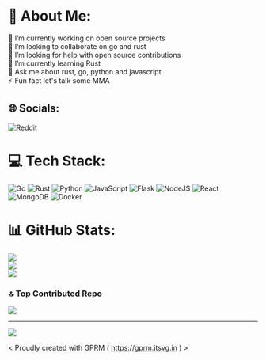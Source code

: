 # 💫 About Me:
🔭 I’m currently working on open source projects<br>👯 I’m looking to collaborate on go and rust<br>🤝 I’m looking for help with open source contributions<br>🌱 I’m currently learning Rust<br>💬 Ask me about rust, go, python and javascript<br>⚡ Fun fact let's talk some MMA


## 🌐 Socials:
[![Reddit](https://img.shields.io/badge/Reddit-%23FF4500.svg?logo=Reddit&logoColor=white)](https://reddit.com/user/IngenuityAmazing) 

# 💻 Tech Stack:
![Go](https://img.shields.io/badge/go-%2300ADD8.svg?style=for-the-badge&logo=go&logoColor=white) ![Rust](https://img.shields.io/badge/rust-%23000000.svg?style=for-the-badge&logo=rust&logoColor=white) ![Python](https://img.shields.io/badge/python-3670A0?style=for-the-badge&logo=python&logoColor=ffdd54) ![JavaScript](https://img.shields.io/badge/javascript-%23323330.svg?style=for-the-badge&logo=javascript&logoColor=%23F7DF1E) ![Flask](https://img.shields.io/badge/flask-%23000.svg?style=for-the-badge&logo=flask&logoColor=white) ![NodeJS](https://img.shields.io/badge/node.js-6DA55F?style=for-the-badge&logo=node.js&logoColor=white) ![React](https://img.shields.io/badge/react-%2320232a.svg?style=for-the-badge&logo=react&logoColor=%2361DAFB) ![MongoDB](https://img.shields.io/badge/MongoDB-%234ea94b.svg?style=for-the-badge&logo=mongodb&logoColor=white) ![Docker](https://img.shields.io/badge/docker-%230db7ed.svg?style=for-the-badge&logo=docker&logoColor=white)
# 📊 GitHub Stats:
![](https://github-readme-stats.vercel.app/api?username=gautamprikshit1&theme=dark&hide_border=false&include_all_commits=false&count_private=false)<br/>
![](https://github-readme-streak-stats.herokuapp.com/?user=gautamprikshit1&theme=dark&hide_border=false)<br/>
![](https://github-readme-stats.vercel.app/api/top-langs/?username=gautamprikshit1&theme=dark&hide_border=false&include_all_commits=false&count_private=false&layout=compact)

### 🔝 Top Contributed Repo
![](https://github-contributor-stats.vercel.app/api?username=gautamprikshit1&limit=5&theme=dark&combine_all_yearly_contributions=true)

---
[![](https://visitcount.itsvg.in/api?id=gautamprikshit1&icon=0&color=0)](https://visitcount.itsvg.in)

< Proudly created with GPRM ( https://gprm.itsvg.in ) >
